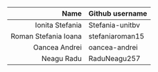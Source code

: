 | Name | Github username |
|-----:|---------------|
| Ionita Stefania    | Stefania-unitbv              |
| Roman Stefania Ioana     | stefaniaroman15               |
| Oancea Andrei     | oancea-andrei              |
| Neagu Radu     | RaduNeagu257              |
